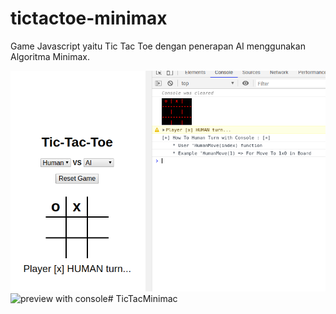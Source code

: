 # tictactoe-minimax
Game Javascript yaitu Tic Tac Toe dengan penerapan AI menggunakan Algoritma Minimax.

![screenshot preview](https://raw.githubusercontent.com/viandwi24/tictactoe-minimax/master/ss.png)
![preview with console](https://media.giphy.com/media/UqqQxYPf5Oc9CoFZEZ/giphy.gif)# TicTacMinimac
